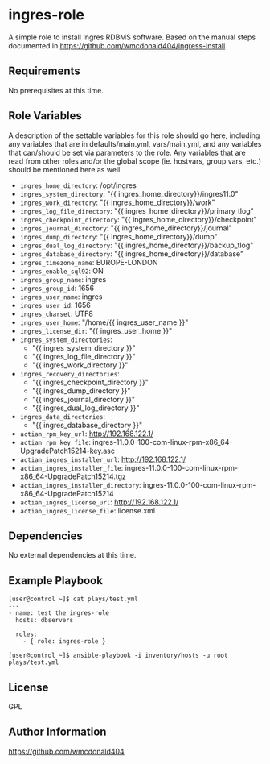 ingres-role
=========
A simple role to install Ingres RDBMS software. Based on the manual steps documented in https://github.com/wmcdonald404/ingress-install

Requirements
------------
No prerequisites at this time.

Role Variables
--------------
A description of the settable variables for this role should go here, including any variables that are in defaults/main.yml, vars/main.yml, and any variables that can/should be set via parameters to the role. Any variables that are read from other roles and/or the global scope (ie. hostvars, group vars, etc.) should be mentioned here as well.

* `ingres_home_directory`: /opt/ingres
* `ingres_system_directory`: "{{ ingres_home_directory}}/ingres11.0"
* `ingres_work_directory`: "{{ ingres_home_directory}}/work"
* `ingres_log_file_directory`: "{{ ingres_home_directory}}/primary_tlog"
* `ingres_checkpoint_directory`: "{{ ingres_home_directory}}/checkpoint"
* `ingres_journal_directory`: "{{ ingres_home_directory}}/journal"
* `ingres_dump_directory`: "{{ ingres_home_directory}}/dump"
* `ingres_dual_log_directory`: "{{ ingres_home_directory}}/backup_tlog"
* `ingres_database_directory`: "{{ ingres_home_directory}}/database"
* `ingres_timezone_name`: EUROPE-LONDON
* `ingres_enable_sql92`: ON
* `ingres_group_name`: ingres
* `ingres_group_id`: 1656
* `ingres_user_name`: ingres
* `ingres_user_id`: 1656
* `ingres_charset`: UTF8
* `ingres_user_home`: "/home/{{ ingres_user_name }}"
* `ingres_license_dir`: "{{ ingres_user_home }}"
* `ingres_system_directories`:
  - "{{ ingres_system_directory }}"
  - "{{ ingres_log_file_directory }}"
  - "{{ ingres_work_directory }}"
* `ingres_recovery_directories`:
  - "{{ ingres_checkpoint_directory }}"
  - "{{ ingres_dump_directory }}"
  - "{{ ingres_journal_directory }}"
  - "{{ ingres_dual_log_directory }}"
* `ingres_data_directories`:
  - "{{ ingres_database_directory }}"
* `actian_rpm_key_url`: http://192.168.122.1/
* `actian_rpm_key_file`: ingres-11.0.0-100-com-linux-rpm-x86_64-UpgradePatch15214-key.asc
* `actian_ingres_installer_url`: http://192.168.122.1/
* `actian_ingres_installer_file`: ingres-11.0.0-100-com-linux-rpm-x86_64-UpgradePatch15214.tgz
* `actian_ingres_installer_directory`: ingres-11.0.0-100-com-linux-rpm-x86_64-UpgradePatch15214
* `actian_ingres_license_url`: http://192.168.122.1/
* `actian_ingres_license_file`: license.xml

Dependencies
------------
No external dependencies at this time.

Example Playbook
----------------
```
[user@control ~]$ cat plays/test.yml 
---
- name: test the ingres-role
  hosts: dbservers

  roles:
    - { role: ingres-role }

```

```
[user@control ~]$ ansible-playbook -i inventory/hosts -u root plays/test.yml 
```

License
-------
GPL

Author Information
------------------
https://github.com/wmcdonald404
